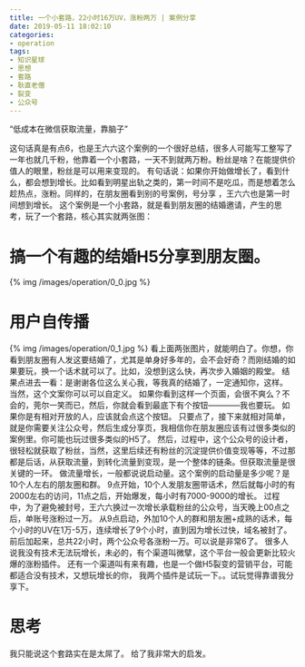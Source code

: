```yaml
---
title: 一个小套路，22小时16万UV，涨粉两万 | 案例分享
date: 2019-05-11 18:02:10
categories:
- operation
tags:
- 知识星球
- 思想
- 套路
- 耿直老僧
- 裂变
- 公众号
---
```

“低成本在微信获取流量，靠脑子”
<!-- more -->
这句话真是有点6，也是王六六这个案例的一个很好总结，很多人可能写工整写了一年也就几千粉，他靠着一个小套路，一天不到就两万粉。粉丝是啥？在能提供价值人的眼里，粉丝是可以用来变现的。
有句话说：如果你开始做增长了，看到什么，都会想到增长。比如看到明星出轨之类的，第一时间不是吃瓜，而是想着怎么趁热点，涨粉。同样的，在朋友圈看到别的号案例，号分享 ，王六六也是第一时间想到增长。
这个案例是一个小套路，就是看到朋友圈的结婚邀请，产生的思考，玩了一个套路，核心其实就两张图：
# 搞一个有趣的结婚H5分享到朋友圈。
{% img /images/operation/0_0.jpg %}
# 用户自传播
{% img /images/operation/0_1.jpg %}
看上面两张图片，就能明白了。你想，你看到朋友圈有人发这要结婚了，尤其是单身好多年的，会不会好奇？而刚结婚的如果要玩，换一个话术就可以了。比如，没想到这么快，再次步入婚姻的殿堂。
结果点进去一看：是谢谢各位这么关心我，等我真的结婚了，一定通知你，这样。
当然，这个文案你可以可以自定义。
如果你看到这样一个页面，会很不爽么？不会的，莞尔一笑而已，然后，你就会看到最底下有个按钮————我也要玩。
如果你是有相对开放的人，应该就会点这个按钮。
只要点了，接下来就相对简单，就是你需要关注公众号，然后生成分享页，我相信你在朋友圈应该有过很多类似的案例里。你可能也玩过很多类似的H5了。
然后，过程中，这个公众号的设计者，很轻松就获取了粉丝，当然，这里后续还有粉丝的沉淀提供价值变现等等，不过那都是后话，从获取流量，到转化流量到变现，是一个整体的链条。但获取流量是很关键的一环。
做流量增长，一般都说说启动量。这个案例的启动量是多少呢？是10个人左右的朋友圈和群。
9点开始，10个人发朋友圈带话术，然后就每小时的有2000左右的访问，11点之后，开始爆发，每小时有7000-9000的增长。
过程中，为了避免被封号，王六六换过一次增长承载粉丝的公众号，当天晚上00点之后，单账号涨粉过一万。
从9点启动，外加10个人的群和朋友圈+成熟的话术，每个小时的UV在1万-5万，连续增长了9个小时，直到因为增长过快，域名被封了。
前后加起来，总共22小时，两个公众号各涨粉一万。可以说是非常6了。
很多人说我没有技术无法玩增长，未必的，有个渠道叫微擘，这个平台一般会更新比较火爆的涨粉插件。
还有一个渠道叫有来有趣，也是一个做H5裂变的营销平台，可能都适合没有技术，又想玩增长的你，
我两个插件是试玩一下。。试玩觉得靠谱我分享下。
# 思考
我只能说这个套路实在是太屌了。
给了我非常大的启发。


